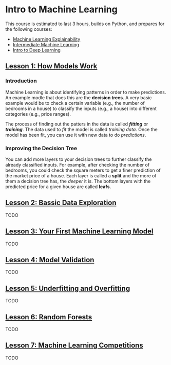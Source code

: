 # Intro to Machine Learning
This course is estimated to last 3 hours, builds on Python, and prepares for the following courses:
- [Machine Learning Explainability](https://www.kaggle.com/learn/machine-learning-explainability)
- [Intermediate Machine Learning](https://www.kaggle.com/learn/intermediate-machine-learning)
- [Intro to Deep Learning](https://www.kaggle.com/learn/intro-to-deep-learning)

## [Lesson 1: How Models Work](https://www.kaggle.com/code/dansbecker/how-models-work)
### Introduction
Machine Learning is about identifying patterns in order to make predictions. An example modle that does this are the **decision trees**. A very basic example would be to check a certain variable (e.g., the number of bedrooms in a house) to classify the inputs (e.g., a house) into different categories (e.g., price ranges).

The process of finding out the patters in the data is called ***fitting*** or ***training***. The data used to *fit* the model is called *training data*. Once the model has been fit, you can use it with new data to do *predictions*.

### Improving the Decision Tree
You can add more layers to your decision trees to further classify the already classified inputs. For example, after checking the number of bedrooms, you could check the square meters to get a finer prediction of the market price of a house. Each layer is called a **split** and the more of them a decision tree has, the *deeper* it is. The bottom layers with the predicted price for a given house are called **leafs**.

## [Lesson 2: Bassic Data Exploration](https://www.kaggle.com/code/dansbecker/basic-data-exploration)
TODO

## [Lesson 3: Your First Machine Learning Model](https://www.kaggle.com/code/dansbecker/your-first-machine-learning-model)
TODO

## [Lesson 4: Model Validation](https://www.kaggle.com/code/dansbecker/model-validation)
TODO

## [Lesson 5: Underfitting and Overfitting](https://www.kaggle.com/code/dansbecker/underfitting-and-overfitting)
TODO

## [Lesson 6: Random Forests](https://www.kaggle.com/code/dansbecker/random-forests)
TODO

## [Lesson 7: Machine Learning Competitions](https://www.kaggle.com/code/alexisbcook/machine-learning-competitions)
TODO
